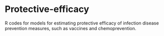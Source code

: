 # Protective-efficacy
R codes for models for estimating protective efficacy of infection disease prevention measures, such as vaccines and chemoprevention.
